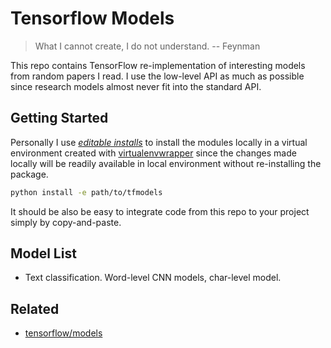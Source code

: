 Tensorflow Models
=================

> What I cannot create, I do not understand.  -- Feynman

This repo contains TensorFlow re-implementation of interesting models from
random papers I read.  I use the low-level API as much as possible since
research models almost never fit into the standard API.

## Getting Started

Personally I use [*editable installs*](https://pip.pypa.io/en/stable/reference/pip_install/#editable-installs) to install the modules locally in a
virtual environment created with [virtualenvwrapper](https://virtualenvwrapper.readthedocs.io/en/latest/) since the changes made
locally will be readily available in local environment without re-installing the
package.

```bash
python install -e path/to/tfmodels
```

It should be also be easy to integrate code from this repo to your project
simply by copy-and-paste.

## Model List

- Text classification.  Word-level CNN models, char-level model.

## Related

- [tensorflow/models](https://github.com/tensorflow/models)
